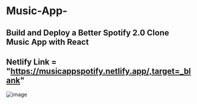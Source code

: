 # Music-App-

## Build and Deploy a Better Spotify 2.0 Clone Music App with React 

## Netlify Link = "https://musicappspotify.netlify.app/,target=_blank"



<img src="https://camo.githubusercontent.com/aa330716523739b8970ec2212fda7f97b81b810dd236af379b789e494a70a32e/68747470733a2f2f692e6962622e636f2f6d4668326b475a2f5468756d626e61696c2d322e706e67" alt="image"/>